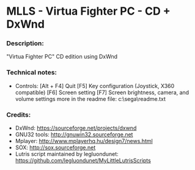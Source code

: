 # MLLS - Virtua Fighter PC - CD + DxWnd

### Description:
"Virtua Fighter PC" CD edition using DxWnd
### Technical notes:
- Controls:
[Alt + F4]	Quit
[F5]	Key configuration (Joystick, X360 compatible)
[F6]	Screen setting
[F7]	Screen brightness, camera, and volume settings
more in the readme file: c:\sega\readme.txt
### Credits:
- DxWnd: https://sourceforge.net/projects/dxwnd
- GNU32 tools: http://gnuwin32.sourceforge.net
- Mplayer: http://www.mplayerhq.hu/design7/news.html
- SOX: http://sox.sourceforge.net
- Lutris script maintained by legluondunet: https://github.com/legluondunet/MyLittleLutrisScripts
